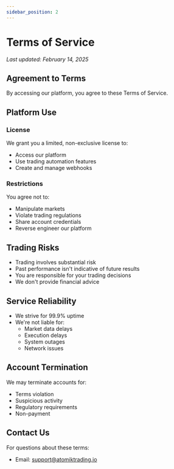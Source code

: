 ```yaml
---
sidebar_position: 2
---
```


# Terms of Service

*Last updated: February 14, 2025*

## Agreement to Terms

By accessing our platform, you agree to these Terms of Service.

## Platform Use

### License
We grant you a limited, non-exclusive license to:
- Access our platform
- Use trading automation features
- Create and manage webhooks

### Restrictions
You agree not to:
- Manipulate markets
- Violate trading regulations
- Share account credentials
- Reverse engineer our platform

## Trading Risks

- Trading involves substantial risk
- Past performance isn't indicative of future results
- You are responsible for your trading decisions
- We don't provide financial advice

## Service Reliability

- We strive for 99.9% uptime
- We're not liable for:
  - Market data delays
  - Execution delays
  - System outages
  - Network issues

## Account Termination

We may terminate accounts for:
- Terms violation
- Suspicious activity
- Regulatory requirements
- Non-payment

## Contact Us

For questions about these terms:
- Email: support@atomiktrading.io